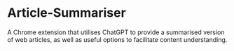 # Article-Summariser
 A Chrome extension that utilises ChatGPT to provide a summarised version of web articles, as well as useful options to facilitate content understanding.

